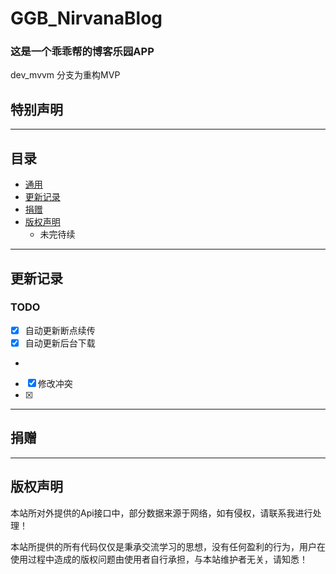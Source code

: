# GGB_NirvanaBlog

### 这是一个乖乖帮的博客乐园APP

dev_mvvm 分支为重构MVP

## 特别声明
------

## 目录

- [通用](#通用)
- [更新记录](#更新记录)
- [捐赠](#捐赠)
- [版权声明](#版权声明)
  - 未完待续

------

## 更新记录

### TODO

* [x] 自动更新断点续传
* [x] 自动更新后台下载
*
* [x] 修改冲突
* [x]

------

## 捐赠
---------

## 版权声明

本站所对外提供的Api接口中，部分数据来源于网络，如有侵权，请联系我进行处理！

本站所提供的所有代码仅仅是秉承交流学习的思想，没有任何盈利的行为，用户在使用过程中造成的版权问题由使用者自行承担，与本站维护者无关，请知悉！
